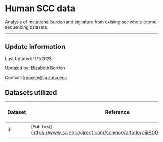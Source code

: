 # Human SCC data

Analysis of mutational burden and signature from existing scc whole exome sequencing datasets.

----

## Update information

Last Uptated: 11/1/2023

Updated by: Elizabeth Borden 

Contact: knodele@arizona.edu

## Datasets utilized

| Dataset | Reference | Number of samples |
| ------- | --------- | ----------------- |
| Ji | [Full text] (https://www.sciencedirect.com/science/article/pii/S0092867420306723) | 9 | 
